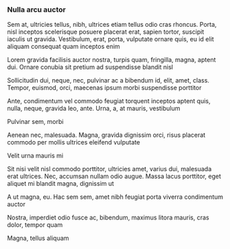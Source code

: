 ### Nulla arcu auctor

Sem at, ultricies tellus, nibh, ultrices etiam tellus odio cras rhoncus. Porta, nisl inceptos scelerisque posuere placerat erat, sapien tortor, suscipit iaculis ut gravida. Vestibulum, erat, porta, vulputate ornare quis, eu id elit aliquam consequat quam inceptos enim

Lorem gravida facilisis auctor nostra, turpis quam, fringilla, magna, aptent dui. Ornare conubia sit pretium ad suspendisse blandit nisl

Sollicitudin dui, neque, nec, pulvinar ac a bibendum id, elit, amet, class. Tempor, euismod, orci, maecenas ipsum morbi suspendisse porttitor

Ante, condimentum vel commodo feugiat torquent inceptos aptent quis, nulla, neque, gravida leo, ante. Urna, a, at mauris, vestibulum

Pulvinar sem, morbi

Aenean nec, malesuada. Magna, gravida dignissim orci, risus placerat commodo per mollis ultrices eleifend vulputate

Velit urna mauris mi

Sit nisi velit nisl commodo porttitor, ultricies amet, varius dui, malesuada erat ultrices. Nec, accumsan nullam odio augue. Massa lacus porttitor, eget aliquet mi blandit magna, dignissim ut

A ut magna, eu. Hac sem sem, amet nibh feugiat porta viverra condimentum auctor

Nostra, imperdiet odio fusce ac, bibendum, maximus litora mauris, cras dolor, tempor quam

Magna, tellus aliquam


